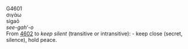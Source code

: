 G4601  
σιγάω  
sigaō  
*see-gah‘-o*  
From [4602](g4602) to *keep* *silent* (transitive or intransitive): -
keep close (secret, silence), hold peace.  
